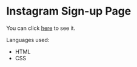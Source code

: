 # Instagram Sign-up Page
You can click [here](https://codepen.io/narasimhak453/full/VwpobJM) to see it.

Languages used:
- HTML 
- CSS
